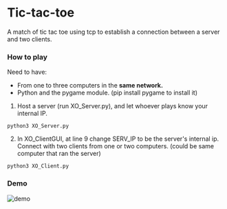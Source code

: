 # Tic-tac-toe
A match of tic tac toe using tcp to establish a connection between a server and two clients.
### How to play
Need to have: <br>
- From one to three computers in the **same network.** <br>
- Python and the pygame module. (pip install pygame to install it)
1) Host a server (run XO_Server.py), and let whoever plays know your internal IP.  <br>
```
python3 XO_Server.py
```
2) In XO_ClientGUI, at line 9 change SERV_IP to be the server's internal ip. <br>
Connect with two clients from one or two computers. (could be same computer that ran the server) <br>
```
python3 XO_Client.py
```
### Demo
![demo](https://github.com/Tomi-1997/Tic-tac-toe/blob/main/demo.gif)
